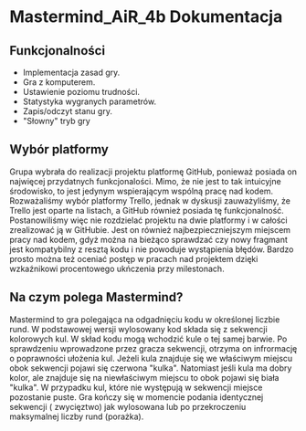 # Mastermind_AiR_4b Dokumentacja

## Funkcjonalności
- Implementacja zasad gry.
- Gra z komputerem.
- Ustawienie poziomu trudności.
- Statystyka wygranych parametrów.
- Zapis/odczyt stanu gry.
- "Słowny" tryb gry

## Wybór platformy
Grupa wybrała do realizacji projektu platformę GitHub,  ponieważ  posiada on  najwięcej przydatnych funkcjonalości. Mimo, że nie jest to tak intuicyjne środowisko, to jest jedynym wspierającym wspólną pracę nad kodem. Rozważaliśmy wybór platformy Trello, jednak w dyskusji zauważyliśmy, że Trello jest oparte na listach, a GitHub również posiada tę funkcjonalność. Postanowiliśmy więc nie rozdzielać projektu na dwie platformy i w całości zrealizować ją w GitHubie. Jest on również najbezpieczniejszym miejscem pracy nad kodem, gdyż można na bieżąco sprawdzać czy nowy fragmant jest kompatybilny z resztą kodu i nie powoduje wystąpienia błędów. Bardzo prosto można też oceniać postęp w pracach nad projektem dzięki wzkaźnikowi procentowego ukńczenia przy milestonach.

## Na czym polega Mastermind?
Mastermind to gra polegająca na odgadnięciu kodu w określonej liczbie rund. W podstawowej wersji wylosowany kod składa się z sekwencji kolorowych kul. W skład kodu mogą wchodzić kule o tej samej barwie. Po sprawdzeniu wprowadzone przez gracza sekwencji, otrzyma on infrormację o poprawności ułożenia kul. Jeżeli kula znajduje się we właściwym miejscu obok sekwencji pojawi się czerwona "kulka". Natomiast jeśli kula ma dobry kolor, ale znajduje się na niewłaściwym miejscu to obok pojawi się biała "kulka". W przypadku kul, które nie występują w sekwencji miejsce pozostanie puste. Gra kończy się w momencie podania identycznej sekwencji ( zwycięztwo) jak wylosowana lub po przekroczeniu maksymalnej liczby rund (porażka). 
